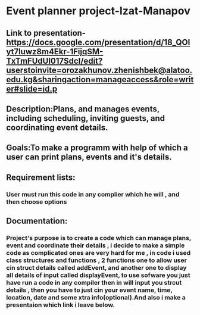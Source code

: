# Event planner project-Izat-Manapov


## Link to presentation-https://docs.google.com/presentation/d/18_QOlyt7luwz8m4Ekr-1FijqSM-TxTmFUdUI017SdcI/edit?userstoinvite=orozakhunov.zhenishbek@alatoo.edu.kg&sharingaction=manageaccess&role=writer#slide=id.p
## Description:Plans, and manages events, including scheduling, inviting guests, and coordinating event details.


## Goals:To make a programm with help of which a user can print plans, events and it's  details.


## Requirement lists:


### User must run this code in any complier which he will , and then choose options 

## Documentation:

### Project's purpose is to create a code which can manage plans, event and coordinate their details , i decide to make a simple code as complicated ones are very hard for me , in code i used class structures and functions , 2 functions one to allow user cin struct details called addEvent, and another one to display all details of input called displayEvent, to use sofware you just have run a code in any compiler then in will input you strcut details , then you have to just cin your event name, time, location, date and some xtra info(optional).And also i make a presentaion which link i leave below.
